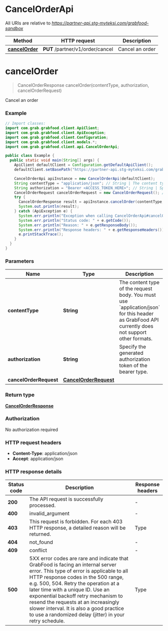 # CancelOrderApi

All URIs are relative to *https://partner-api.stg-myteksi.com/grabfood-sandbox*

| Method | HTTP request | Description |
|------------- | ------------- | -------------|
| [**cancelOrder**](CancelOrderApi.md#cancelOrder) | **PUT** /partner/v1/order/cancel | Cancel an order |


<a id="cancelOrder"></a>
# **cancelOrder**
> CancelOrderResponse cancelOrder(contentType, authorization, cancelOrderRequest)

Cancel an order

### Example
```java
// Import classes:
import com.grab.grabfood.client.ApiClient;
import com.grab.grabfood.client.ApiException;
import com.grab.grabfood.client.Configuration;
import com.grab.grabfood.client.models.*;
import com.grab.grabfood.client.api.CancelOrderApi;

public class Example {
  public static void main(String[] args) {
    ApiClient defaultClient = Configuration.getDefaultApiClient();
    defaultClient.setBasePath("https://partner-api.stg-myteksi.com/grabfood-sandbox");

    CancelOrderApi apiInstance = new CancelOrderApi(defaultClient);
    String contentType = "application/json"; // String | The content type of the request body. You must use `application/json` for this header as GrabFood API currently does not support other formats.
    String authorization = "Bearer <ACCESS_TOKEN_HERE>"; // String | Specify the generated authorization token of the bearer type.
    CancelOrderRequest cancelOrderRequest = new CancelOrderRequest(); // CancelOrderRequest | 
    try {
      CancelOrderResponse result = apiInstance.cancelOrder(contentType, authorization, cancelOrderRequest);
      System.out.println(result);
    } catch (ApiException e) {
      System.err.println("Exception when calling CancelOrderApi#cancelOrder");
      System.err.println("Status code: " + e.getCode());
      System.err.println("Reason: " + e.getResponseBody());
      System.err.println("Response headers: " + e.getResponseHeaders());
      e.printStackTrace();
    }
  }
}
```

### Parameters

| Name | Type | Description  | Notes |
|------------- | ------------- | ------------- | -------------|
| **contentType** | **String**| The content type of the request body. You must use &#x60;application/json&#x60; for this header as GrabFood API currently does not support other formats. | |
| **authorization** | **String**| Specify the generated authorization token of the bearer type. | |
| **cancelOrderRequest** | [**CancelOrderRequest**](CancelOrderRequest.md)|  | |

### Return type

[**CancelOrderResponse**](CancelOrderResponse.md)

### Authorization

No authorization required

### HTTP request headers

 - **Content-Type**: application/json
 - **Accept**: application/json

### HTTP response details
| Status code | Description | Response headers |
|-------------|-------------|------------------|
| **200** | The API request is successfully processed. |  -  |
| **400** | invalid_argument |  -  |
| **403** | This request is forbidden.  For each 403 HTTP response, a detailed reason will be returned. | Type | Message | | -------| ------------| | Invalid order | Order cannot be cancelled via this endpoint as this order does not belong to you. Please contact Grab Support for further assistance. | | Daily limit reached | Order cannot be cancelled via this endpoint as the daily limit for order cancellations has been reached. Please contact Grab Support for further assistance. | | Weekly limit reached | Order cannot be cancelled via this endpoint as the weekly limit for order cancellations has been reached. Please contact Grab Support for further assistance. | | Monthly limit reached | Order cannot be cancelled via this endpoint as the monthly limit for order cancellations has been reached. Please contact Grab Support for further assistance. | | Mix and match order | Order cannot be cancelled via this endpoint as it is part of a GKMM (Grab Kitchen Mix And Match) order. Please contact Grab Support for further assistance. | | Self-pick up order | Order cannot be cancelled via this endpoint as it is a self-pick up order. Please contact Grab Support for further assistance. | | Scheduled order | Order cannot be cancelled via this endpoint as it is a scheduled order. Please contact Grab Support for further assistance. | | Time limit | Order cannot be cancelled via this endpoint as the cancellation time limit has been reached since a driver has been allocated for too long. Please contact Grab Support for further assistance. | | Manual-accept stores | Order cannot be cancelled via this endpoint as only stores on auto-accept can use this endpoint. Please contact Grab Support for further assistance. | | Outdated driver app | Order cannot be cancelled via this endpoint as the driver&#39;s Grab app is outdated. Please contact Grab Support for further assistance. | | Unallocated order | Order cannot be cancelled via this endpoint as the order has not been allocated yet. Please contact Grab Support for further assistance. | | Default error (edge case) | Order cannot be cancelled via this endpoint as a default error has occured. Please contact Grab Support for further assistance. |  |  -  |
| **404** | not_found |  -  |
| **409** | conflict |  -  |
| **500** | 5XX error codes are rare and indicate that GrabFood is facing an internal server error. This type of error is applicable to all HTTP response codes in the 500 range, e.g. 500, 504. Retry the operation at a later time with a unique ID. Use an exponential backoff retry mechanism to resend the requests at an increasingly slower interval. It is also a good practice to use a randomized delay (jitter) in your retry schedule.  | Type | Message | | -------| ------------| | Get order error | Get order failed. | | Cancel order error | Cancel order failed. |  |  -  |

